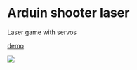 # Arduin shooter laser 


Laser game with servos 


[demo](https://www.instructables.com/id/Arduino-Shooter-Game/ "demo")


![](https://img.youtube.com/vi/zNzG_vSvMHo/hqdefault.jpg)
